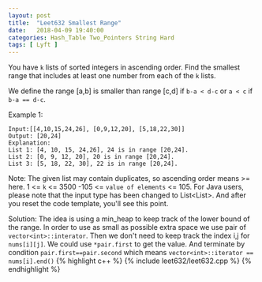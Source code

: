 ```yaml
---
layout: post
title:  "Leet632 Smallest Range"
date:   2018-04-09 19:40:00
categories: Hash_Table Two_Pointers String Hard
tags: [ Lyft ]
---
```


You have ```k``` lists of sorted integers in ascending order. Find the smallest range that includes at least one number from each of the ```k``` lists.

We define the range [a,b] is smaller than range [c,d] if ```b-a < d-c``` or ```a < c``` if ```b-a == d-c```.

Example 1:
```
Input:[[4,10,15,24,26], [0,9,12,20], [5,18,22,30]]
Output: [20,24]
Explanation: 
List 1: [4, 10, 15, 24,26], 24 is in range [20,24].
List 2: [0, 9, 12, 20], 20 is in range [20,24].
List 3: [5, 18, 22, 30], 22 is in range [20,24].
```
Note:
The given list may contain duplicates, so ascending order means >= here.
1 <= ```k``` <= 3500
-105 <= ```value of elements``` <= 105.
For Java users, please note that the input type has been changed to List<List<Integer>>. And after you reset the code template, you'll see this point.

Solution:
The idea is using a min_heap to keep track of the lower bound of the range. In order to use as small as possible extra space we use pair of ```vector<int>::interator```. Then we don't need to keep track the index i,j for ```nums[i][j]```. We could use ```*pair.first``` to get the value. And terminate by condition ```pair.first==pair.second``` which means ```vector<int>::iterator == nums[i].end()``` 
{% highlight c++ %}
{% include leet632/leet632.cpp %}
{% endhighlight %}
